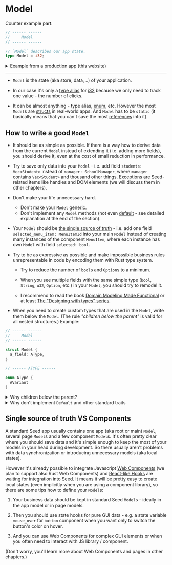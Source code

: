 # Model

Counter example part:

```rust
// ------ ------
//     Model
// ------ ------

// `Model` describes our app state.
type Model = i32;
```

<details>
<summary>Example from a production app (this website)</summary>

```rust
pub struct Model {
    pub base_url: Url,
    pub page: Page,
    pub selected_seed_version: SeedVersion,
    pub guide_list_visibility: Visibility,
    pub menu_visibility: Visibility,
    pub in_prerendering: bool,
    pub guides: Vec<Guide>,
    pub search_query: String,
    pub matched_guides: Vec<Guide>,
    pub mode: Mode,
}
```

</details>

---

- `Model` is the state (aka store, data, ..) of your application.

- In our case it's only a [type alias](https://doc.rust-lang.org/book/ch19-04-advanced-types.html?highlight=alias#creating-type-synonyms-with-type-aliases) for [i32](https://doc.rust-lang.org/book/ch03-02-data-types.html#integer-types) because we only need to track one value - the number of clicks.

- It can be almost anything - type alias, [enum](https://doc.rust-lang.org/book/ch06-00-enums.html), etc. However the most `Model`s are [structs](https://doc.rust-lang.org/book/ch05-00-structs.html) in real-world apps. And `Model` has to be `static` (it basically means that you can't save the most [references](https://doc.rust-lang.org/book/ch04-02-references-and-borrowing.html#references-and-borrowing) into it).

## How to write a good `Model`

- It should be as simple as possible. If there is a way how to derive data from the current `Model` instead of extending it (i.e. adding more fields), you should derive it, even at the cost of small reduction in performance.

- Try to save only data into your `Model` - i.e. add field `students: Vec<Student>` instead of `manager: SchoolManager`, where `manager` contains `Vec<Student>` and thousand other things. Exceptions are Seed-related items like handles and DOM elements (we will discuss them in other chapters).

- Don't make your life unnecessary hard.
  - Don't make your `Model` [generic](https://doc.rust-lang.org/book/ch10-00-generics.html).
  - Don't implement any `Model` methods (not even [default](https://doc.rust-lang.org/std/default/trait.Default.html) - see detailed explanation at the end of the section).

- Your `Model` should be [the single source of truth](https://en.wikipedia.org/wiki/Single_source_of_truth) - i.e. add one field `selected_menu_item: MenuItemId` into your main `Model` instead of creating many instances of the component `MenuItem`, where each instance has own `Model` with field `selected: bool`.

- Try to be as expressive as possible and make impossible business rules unrepresentable in code by encoding them with Rust type system.

   - Try to reduce the number of `bool`s and `Option`s to a minimum.
   
   - When you see multiple fields with the same simple type (`bool`, `String`, `u32`, `Option`, etc.) in your `Model`, you should try to remodel it.
   
   - I recommend to read the book [Domain Modeling Made Functional](https://fsharpforfunandprofit.com/books/) or at least [The "Designing with types" series](https://fsharpforfunandprofit.com/series/designing-with-types.html).

- When you need to create custom types that are used in the `Model`, write them below the `Model`. (The rule *"children below the parent"* is valid for all nested structures.) Example:
```rust
// ------ ------
//     Model
// ------ ------

struct Model {
  a_field: AType,
}

// ------ ATYPE ------

enum AType {
  AVariant
}

```
<details>
<summary>Why children below the parent?</summary>

Imagine the code with this pattern:
```
ChildA
impls for ChildA
ChildB
ChildC
..
Parent
```
You don't know what children are interesting for you because you don't know how and where they are used until you see also the parent.

Human short-term memory can hold only cca 7 items - that means it's very easily overloaded by reading child definitions and as a result the reader will start to jump between children and the parent to empty space and decrease cognitive load.

You can improve DX by moving children below the parent to allow readers to filter interesting children.

Another reason is scanning - readers (especially advanced developers) scan the code and try to recognize familiar patterns or basic building blocks - then blocks like
```rust
// ------ ------
//     xxxxx
// ------ ------

xxxxxx Model / init / .. {
```
effectively work as checkpoints for the eyes.

</details>

<details>
<summary>Why don't implement <code>Default</code> and other standard traits</summary>

Generally all implementations of standard traits (`From`, `Into`, `Default`, `Display`) are very useful if the item (`struct`, `enum`...) is used in multiple contexts or with multiple other items - then the generalization makes sense because it implies you are writing idiomatic Rust and it plays nicely with other standard traits and other items.
However when you start to implement standard traits for many items, your code-base is slowly turning into the sea of `.into()`, `::default()`, `.to_string()`, etc. 

As the result:

   - You lose expressive domain-specific names so it can be pretty hard to orient in the code.
   - It bloats the code because standard traits have to cover many cases so they tend to be more complicated.
   - You need to "bend" some parts of your code so it can be written with those implemented traits - it also makes the code harder to read any probably slower.

**`Default` trait**: We assume `xx::default()` calls are pretty cheap operations (see `Default` for [primitive types](https://doc.rust-lang.org/src/core/default.rs.html#132) or [Vec](https://doc.rust-lang.org/src/alloc/vec.rs.html#2334-2339)) - in the most cases there isn't even memory allocation on the heap and you probably won't find more expensive operations in `Default` implementations for other items. So when you write more sophisticated `Default` code for your item and somebody use this item in a nested structure, he will be very surprised once he writes some benchmarks.

One Seed user was even able to accidentally write recursive loop of nested complex `Default`s that was causing stack overflow.

In Seed apps, you need to create `Model` only once, so when you implement `Default` for `Model`:
  - It only bloats the code.
  - You'll have tendency to overwrite default values in `init` function because some `Model` parts will depend on `Url` or on other values => worse readability and slower code. (You'll learn about `init` and `Url` in other chapters.)
  - It sends misleading signal that `Model` is/can be created on multiple places.

</details>


## Single source of truth VS Components

A standard Seed app usually contains one app (aka root or main) `Model`, several  page `Model`s and a few component `Model`s. It's often pretty clear where you should save data and it's simple enough to keep the most of your models in your head during development. So there usually aren't problems with data synchronization or introducing unnecessary models (aka local states).

However it's already possible to integrate Javascript [Web Components](https://developer.mozilla.org/en-US/docs/Web/Web_Components) (we plan to support also Rust Web Components) and [React-like Hooks](https://reactjs.org/docs/hooks-overview.html#state-hook) are waiting for integration into Seed. It means it will be pretty easy to create local states (even implicitly when you are using a component library), so there are some tips how to define your `Model`s:

1. Your business data should be kept in standard Seed `Model`s - ideally in the app model or in page models.

1. Then you should use state hooks for pure GUI data - e.g. a state variable `mouse_over` for `button` component when you want only to switch the button's color on hover.

1. And you can use Web Components for complex GUI elements or when you often need to interact with JS library / component.

(Don't worry, you'll learn more about Web Components and pages in other chapters.)
